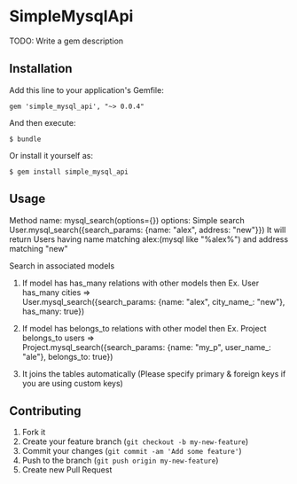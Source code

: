 # SimpleMysqlApi

TODO: Write a gem description

## Installation

Add this line to your application's Gemfile:

    gem 'simple_mysql_api', "~> 0.0.4"

And then execute:

    $ bundle

Or install it yourself as:

    $ gem install simple_mysql_api

## Usage

Method name: mysql_search(options={})
options:
Simple search
    User.mysql_search({search_params: {name: "alex", address: "new"}})
    It will return Users having name matching alex:(mysql like "%alex%") and address matching "new"
    
Search in associated models
 1. If model has has_many relations with other models then
    Ex. User has_many cities =><br/>
    User.mysql_search({search_params: {name: "alex", city_name_: "new"}, has_many: true})
 2. If model has belongs_to relations with other model then
    Ex. Project belongs_to users =><br/>
    Project.mysql_search({search_params: {name: "my_p", user_name_: "ale"}, belongs_to: true})
 
 3. It joins the tables automatically (Please specify primary & foreign keys if you are using custom keys)
 

## Contributing

1. Fork it
2. Create your feature branch (`git checkout -b my-new-feature`)
3. Commit your changes (`git commit -am 'Add some feature'`)
4. Push to the branch (`git push origin my-new-feature`)
5. Create new Pull Request
